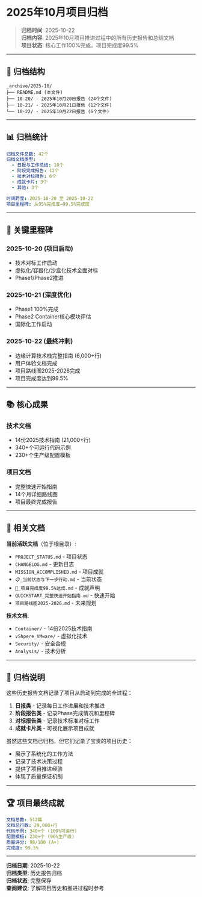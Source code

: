 # 2025年10月项目归档

> **归档时间**: 2025-10-22  
> **归档内容**: 2025年10月项目推进过程中的所有历史报告和总结文档  
> **项目状态**: 核心工作100%完成，项目完成度99.5%

---

## 📂 归档结构

```
_archive/2025-10/
├── README.md (本文件)
├── 10-20/ - 2025年10月20日报告 (24个文件)
├── 10-21/ - 2025年10月21日报告 (12个文件)
└── 10-22/ - 2025年10月22日报告 (6个文件)
```

---

## 📊 归档统计

```yaml
归档文件总数: 42个
归档文档类型:
  - 日报与工作总结: 18个
  - 阶段完成报告: 12个
  - 技术对标报告: 6个
  - 成就卡片: 3个
  - 其他: 3个

时间跨度: 2025-10-20 至 2025-10-22
项目里程碑: 从95%完成度→99.5%完成度
```

---

## 🎯 关键里程碑

### 2025-10-20 (项目启动)

- 技术对标工作启动
- 虚拟化/容器化/沙盒化技术全面对标
- Phase1/Phase2推进

### 2025-10-21 (深度优化)

- Phase1 100%完成
- Phase2 Container核心模块评估
- 国际化工作启动

### 2025-10-22 (最终冲刺)

- 边缘计算技术栈完整指南 (6,000+行)
- 用户体验文档完成
- 项目路线图2025-2026完成
- 项目完成度达到99.5%

---

## 📚 核心成果

### 技术文档

- 14份2025技术指南 (21,000+行)
- 340+个可运行代码示例
- 230+个生产级配置模板

### 项目文档

- 完整快速开始指南
- 14个月详细路线图
- 项目最终完成报告

---

## 🔗 相关文档

**当前活跃文档**（位于根目录）:

- `PROJECT_STATUS.md` - 项目状态
- `CHANGELOG.md` - 更新日志
- `MISSION_ACCOMPLISHED.md` - 项目成就
- `📋_当前状态与下一步行动.md` - 当前状态
- `🎊_项目完成度99.5%达成.md` - 成就声明
- `QUICKSTART_完整快速开始指南.md` - 快速开始
- `项目路线图2025-2026.md` - 未来规划

**技术文档**:

- `Container/` - 14份2025技术指南
- `vShpere_VMware/` - 虚拟化技术
- `Security/` - 安全合规
- `Analysis/` - 技术分析

---

## 📝 归档说明

这些历史报告文档记录了项目从启动到完成的全过程：

1. **日报类** - 记录每日工作进展和技术推进
2. **阶段报告类** - 记录Phase完成情况和里程碑
3. **对标报告类** - 记录技术标准对标工作
4. **成就卡片类** - 可视化展示项目成就

虽然这些文档已归档，但它们记录了宝贵的项目历史：

- 展示了系统化的工作方法
- 记录了技术决策过程
- 提供了项目推进经验
- 体现了质量保证机制

---

## 🏆 项目最终成就

```yaml
文档总数: 512篇
文档总行数: 29,000+行
代码示例: 340+个 (100%可运行)
配置模板: 230+个 (96%生产级)
质量评分: 98/100 (A+)
完成度: 99.5%
```

---

**归档日期**: 2025-10-22  
**归档类型**: 历史报告归档  
**归档状态**: 完整保存  
**查阅建议**: 了解项目历史和推进过程时参考
